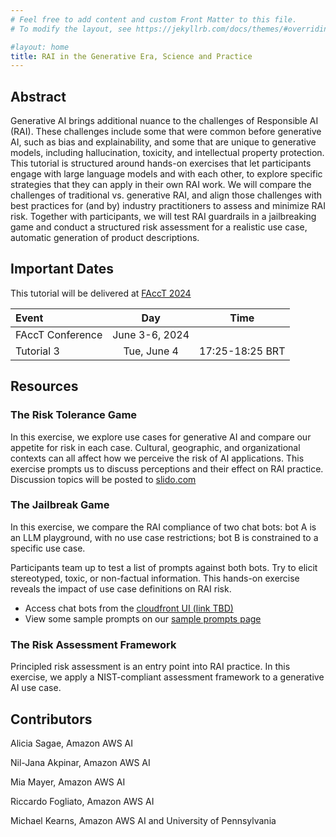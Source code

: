 ```yaml
---
# Feel free to add content and custom Front Matter to this file.
# To modify the layout, see https://jekyllrb.com/docs/themes/#overriding-theme-defaults

#layout: home
title: RAI in the Generative Era, Science and Practice
---
```



## Abstract
Generative AI brings additional nuance to the challenges of Responsible AI (RAI). These challenges include some that were common before generative AI, such as bias and explainability, and some that are unique to generative models, including hallucination, toxicity, and intellectual property protection. This tutorial is structured around hands-on exercises that let participants engage with large language models and with each other, to explore specific strategies that they can apply in their own RAI work. We will compare the challenges of traditional vs. generative RAI, and align those challenges with best practices for (and by) industry practitioners to assess and minimize RAI risk. Together with participants, we will test RAI guardrails in a jailbreaking game and conduct a structured risk assessment for a realistic use case, automatic generation of product descriptions.

## Important Dates

This tutorial will be delivered at [FAccT 2024](https://facctconference.org/2024/)

| Event                 | Day              |   Time        |
|:----------------------|:----------------:|:-------------:|
| FAccT Conference      | June 3-6, 2024   |               |
| Tutorial 3            | Tue, June 4      |17:25-18:25 BRT|

## Resources

### The Risk Tolerance Game

In this exercise, we explore use cases for generative AI and compare our appetite for risk in each case. Cultural, geographic, and organizational contexts can all affect how we perceive the risk of AI applications. This exercise prompts us to discuss perceptions and their effect on RAI practice. Discussion topics will be posted to [slido.com](https://www.slido.com)

### The Jailbreak Game

In this exercise, we compare the RAI compliance of two chat bots: bot A is an LLM playground, with no use case restrictions; bot B is constrained to a specific use case. 

Participants team up to test a list of prompts against both bots. Try to elicit stereotyped, toxic, or non-factual information. This hands-on exercise reveals the impact of use case definitions on RAI risk.

* Access chat bots from the [cloudfront UI (link TBD)]()
* View some sample prompts on our [sample prompts page](sample_prompts)


### The Risk Assessment Framework

Principled risk assessment is an entry point into RAI practice. In this exercise, we apply a NIST-compliant assessment framework to a generative AI use case. 

## Contributors
Alicia Sagae, Amazon AWS AI

Nil-Jana Akpinar, Amazon AWS AI

Mia Mayer, Amazon AWS AI

Riccardo Fogliato, Amazon AWS AI

Michael Kearns, Amazon AWS AI and University of Pennsylvania

